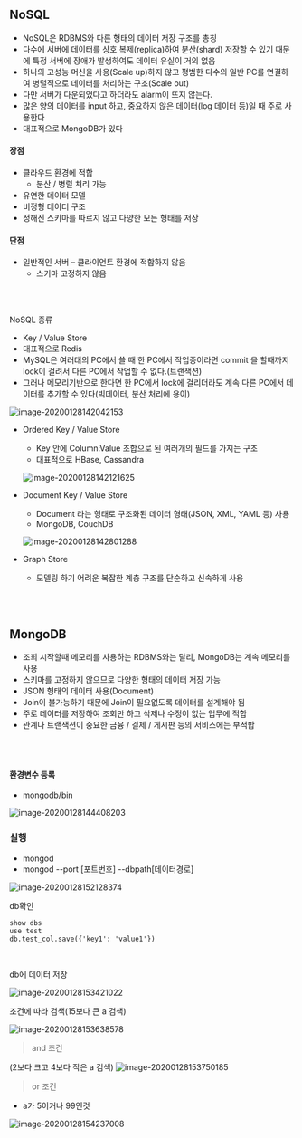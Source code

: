 ## NoSQL

-  NoSQL은 RDBMS와 다른 형태의 데이터 저장 구조를 총칭
- 다수에 서버에 데이터를 상호 복제(replica)하여 분산(shard) 저장할 수 있기 때문에 특정 서버에 장애가 발생하여도 데이터 유실이 거의 없음
- 하나의 고성능 머신을 사용(Scale up)하지 않고 평범한 다수의 일반 PC를 연결하여 병렬적으로 데이터를 처리하는 구조(Scale out)
- 다만 서버가 다운되었다고 하더라도 alarm이 뜨지 않는다.
- 많은 양의 데이터를 input 하고, 중요하지 않은 데이터(log 데이터 등)일 때 주로 사용한다
- 대표적으로 MongoDB가 있다

#### 장점

- 클라우드 환경에 적합
  -  분산 / 병렬 처리 가능
-  유연한 데이터 모델
  - 비정형 데이터 구조
  -  정해진 스키마를 따르지 않고 다양한 모든 형태를 저장

#### 단점

- 일반적인 서버 – 클라이언트 환경에 적합하지 않음
  - 스키마 고정하지 않음

<br><br>

NoSQL 종류

-  Key / Value  Store
  - 대표적으로 Redis
  - MySQL은 여러대의 PC에서 쓸 때 한 PC에서 작업중이라면 commit 을 할때까지 lock이 걸려서 다른 PC에서 작업할 수 없다.(트랜잭션)
  - 그러나 메모리기반으로 한다면 한 PC에서 lock에 걸리더라도 계속 다른 PC에서 데이터를 추가할 수 있다(빅데이터, 분산 처리에 용이)  

![image-20200128142042153](07_NoSQL.assets/image-20200128142042153.png)

- Ordered Key / Value Store

  -  Key 안에 Column:Value 조합으로 된 여러개의 필드를 가지는 구조
  - 대표적으로 HBase, Cassandra

  ![image-20200128142121625](07_NoSQL.assets/image-20200128142121625.png)

  

- Document Key / Value Store

  -  Document 라는 형태로 구조화된 데이터 형태(JSON, XML, YAML 등) 사용
  - MongoDB, CouchDB

  ![image-20200128142801288](07_NoSQL.assets/image-20200128142801288.png)

- Graph Store
  
  - 모델링 하기 어려운 복잡한 계층 구조를 단순하고 신속하게 사용

<br>

<br>

## MongoDB

- 조회 시작할때 메모리를 사용하는 RDBMS와는 달리, MongoDB는 계속 메모리를 사용
-  스키마를 고정하지 않으므로 다양한 형태의 데이터 저장 가능
- JSON 형태의 데이터 사용(Document)
- Join이 불가능하기 때문에 Join이 필요없도록 데이터를 설계해야 됨
- 주로 데이터를 저장하여 조회만 하고 삭제나 수정이 없는 업무에 적합
- 관계나 트랜잭션이 중요한 금융 / 결제 / 게시판 등의 서비스에는 부적합

<br>

<Br>

#### 환경변수 등록

- mongodb/bin

![image-20200128144408203](07_NoSQL.assets/image-20200128144408203.png)



### 실행

- mongod
- mongod --port [포트번호] --dbpath[데이터경로]  

![image-20200128152128374](07_NoSQL.assets/image-20200128152128374.png)



db확인

```
show dbs
use test
db.test_col.save({'key1': 'value1'})
```

<br>

db에 데이터 저장

![image-20200128153421022](07_NoSQL.assets/image-20200128153421022.png)

조건에 따라 검색(15보다 큰 a 검색)

![image-20200128153638578](07_NoSQL.assets/image-20200128153638578.png)

> and 조건

(2보다 크고 4보다 작은 a 검색)
![image-20200128153750185](07_NoSQL.assets/image-20200128153750185.png)

> or 조건

- a가 5이거나 99인것

![image-20200128154237008](07_NoSQL.assets/image-20200128154237008.png)

